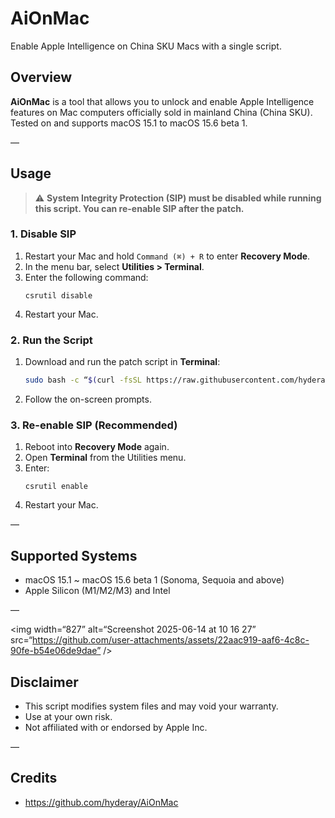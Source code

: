 # AiOnMac

Enable Apple Intelligence on China SKU Macs with a single script.

## Overview

**AiOnMac** is a tool that allows you to unlock and enable Apple Intelligence features on Mac computers officially sold in mainland China (China SKU).  
Tested on and supports macOS 15.1 to macOS 15.6 beta 1.

—

## Usage

> ⚠️ **System Integrity Protection (SIP) must be disabled while running this script. You can re-enable SIP after the patch.**

### 1. Disable SIP

1. Restart your Mac and hold `Command (⌘) + R` to enter **Recovery Mode**.
2. In the menu bar, select **Utilities > Terminal**.
3. Enter the following command:
    ```
    csrutil disable
    ```
4. Restart your Mac.

### 2. Run the Script

1. Download and run the patch script in **Terminal**:
    ```bash
    sudo bash -c “$(curl -fsSL https://raw.githubusercontent.com/hyderay/AiOnMac/refs/heads/main/fu*kApple_new.sh)”
    ```
2. Follow the on-screen prompts.

### 3. Re-enable SIP (Recommended)

1. Reboot into **Recovery Mode** again.
2. Open **Terminal** from the Utilities menu.
3. Enter:
    ```
    csrutil enable
    ```
4. Restart your Mac.

—

## Supported Systems

- macOS 15.1 ~ macOS 15.6 beta 1 (Sonoma, Sequoia and above)
- Apple Silicon (M1/M2/M3) and Intel

—


<img width=“827” alt=“Screenshot 2025-06-14 at 10 16 27” src=“https://github.com/user-attachments/assets/22aac919-aaf6-4c8c-90fe-b54e06de9dae” />


## Disclaimer

- This script modifies system files and may void your warranty.  
- Use at your own risk.
- Not affiliated with or endorsed by Apple Inc.

—

## Credits

- https://github.com/hyderay/AiOnMac
